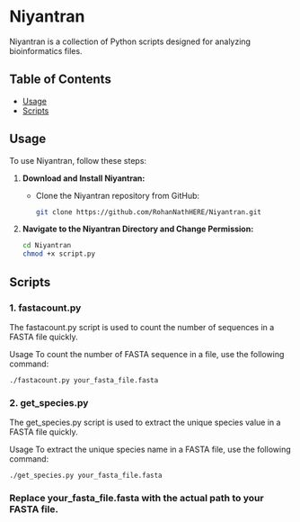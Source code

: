 # Niyantran

Niyantran is a collection of Python scripts designed for analyzing bioinformatics files.

## Table of Contents

- [Usage](#Usage)
- [Scripts](#Scripts)

## Usage

To use Niyantran, follow these steps:

1. **Download and Install Niyantran:**
   - Clone the Niyantran repository from GitHub:

     ```bash
     git clone https://github.com/RohanNathHERE/Niyantran.git
     ```

2. **Navigate to the Niyantran Directory and Change Permission:**

   ```bash
   cd Niyantran
   chmod +x script.py
   ```

## Scripts

### 1. fastacount.py

The fastacount.py script is used to count the number of sequences in a FASTA file quickly.

Usage
To count the number of FASTA sequence in a file, use the following command:

```
./fastacount.py your_fasta_file.fasta
```

### 2. get_species.py

The get_species.py script is used to extract the unique species value in a FASTA file quickly.

Usage
To extract the unique species name in a FASTA file, use the following command:

```
./get_species.py your_fasta_file.fasta
```

### Replace your_fasta_file.fasta with the actual path to your FASTA file.